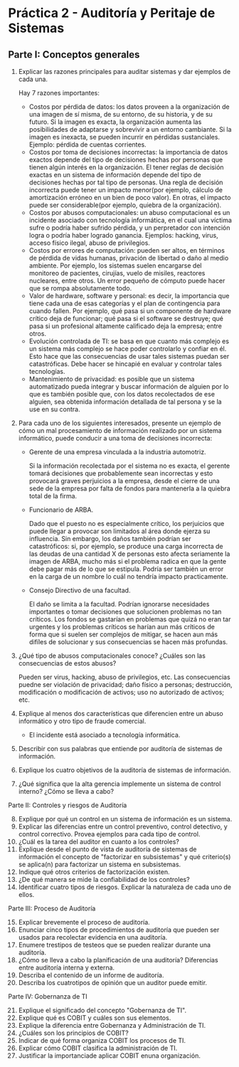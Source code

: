 # Práctica 2 - Auditoría y Peritaje de Sistemas

## Parte I: Conceptos generales

1. Explicar las razones principales para auditar sistemas y dar ejemplos de cada una.

    Hay 7 razones importantes:
    * Costos por pérdida de datos: los datos proveen a la organización de una imagen de sí misma, de su entorno, de su historia, y de su futuro. Si la imagen es exacta, la organización aumenta las posibilidades de adaptarse y sobrevivir a un entorno cambiante. Si la imagen es inexacta, se pueden incurrir en pérdidas sustanciales. Ejemplo: pérdida de cuentas corrientes.
    * Costos por toma de decisiones incorrectas: la importancia de datos exactos depende del tipo de decisiones hechas por personas que tienen algún interés en la organización. El tener reglas de decisión exactas en un sistema de información depende del tipo de decisiones hechas por tal tipo de personas. Una regla de decisión incorrecta puede tener un impacto menor(por ejemplo, cálculo de amortización erróneo en un bien de poco valor). En otras, el impacto puede ser considerable(por ejemplo, quiebra de la organización).
    * Costos por abusos computacionales: un abuso computacional es un incidente asociado con tecnología informática, en el cual una víctima sufre o podría haber sufrido pérdida, y un perpretador con intención logra o podría haber logrado ganancia. Ejemplos: hacking, virus, acceso físico ilegal, abuso de privilegios.
    * Costos por errores de computación: pueden ser altos, en términos de pérdida de vidas humanas, privación de libertad o daño al medio ambiente. Por ejemplo, los sistemas suelen encargarse del monitoreo de pacientes, cirujías, vuelo de misiles, reactores nucleares, entre otros. Un error pequeño de cómputo puede hacer que se rompa absolutamente todo.
    * Valor de hardware, software y personal: es decir, la importancia que tiene cada una de esas categorías y el plan de contingencia para cuando fallen. Por ejemplo, qué pasa si un componente de hardware crítico deja de funcionar; qué pasa si el software se destruye; qué pasa si un profesional altamente calificado deja la empresa; entre otros.
    * Evolución controlada de TI: se basa en que cuanto más complejo es un sistema más complejo se hace poder controlarlo y confiar en él. Esto hace que las consecuencias de usar tales sistemas puedan ser catastróficas. Debe hacer se hincapié en evaluar y controlar tales tecnologías.
    * Mantenimiento de privacidad: es posible que un sistema automatizado pueda integrar y buscar información de alguien por lo que es también posible que, con los datos recolectados de ese alguien, sea obtenida información detallada de tal persona y se la use en su contra.

2. Para cada uno de los siguientes interesados, presente un ejemplo de cómo un mal procesamiento de información realizado por un sistema informático, puede conducir a una toma de decisiones incorrecta:
    * Gerente de una empresa vinculada a la industria automotriz.

        Si la información recolectada por el sistema no es exacta, el gerente tomará decisiones que probablemente sean incorrectas y esto provocará graves perjuicios a la empresa, desde el cierre de una sede de la empresa por falta de fondos para mantenerla a la quiebra total de la firma.

    * Funcionario de ARBA.

        Dado que el puesto no es especialmente crítico, los perjuicios que puede llegar a provocar son limitados al área donde ejerza su influencia. Sin embargo, los daños también podrían ser catastróficos: si, por ejemplo, se produce una carga incorrecta de las deudas de una cantidad X de personas esto afecta seriamente la imagen de ARBA, mucho más si el problema radica en que la gente debe pagar más de lo que se estipula. Podría ser también un error en la carga de un nombre lo cuál no tendría impacto practicamente.

    * Consejo Directivo de una facultad.

        El daño se limita a la facultad. Podrían ignorarse necesidades importantes o tomar decisiones que solucionen problemas no tan críticos. Los fondos se gastarían en problemas que quizá no eran tar urgentes y los problemas críticos se harían aun más críticos de forma que si suelen ser complejos de mitigar, se hacen aun más difíles de solucionar y sus consecuencias se hacen más profundas.

3. ¿Qué tipo de abusos computacionales conoce? ¿Cuáles son las consecuencias de estos abusos?

    Pueden ser virus, hacking, abuso de privilegios, etc. Las consecuencias puedne ser violación de privacidad; daño físico a personas; destrucción, modificación o modificación de activos; uso no autorizado de activos; etc.

4. Explique al menos dos características que diferencien entre un abuso informático y otro tipo de fraude comercial.

    * El incidente está asociado a tecnología informática. 

5. Describir con sus palabras que entiende por auditoría de sistemas de información.
6. Explique los cuatro objetivos de la auditoría de sistemas de información.
7. ¿Qué significa que la alta gerencia implemente un sistema de control interno? ¿Cómo se lleva a cabo?

Parte II: Controles y riesgos de Auditoría

8. Explique por qué un control en un sistema de información es un sistema.
9. Explicar las diferencias entre un control preventivo, control detectivo, y control correctivo. Provea ejemplos para cada tipo de control.
10. ¿Cuál es la tarea del auditor en cuanto a los controles?
11. Explique desde el punto de vista de auditoría de sistemas de información el concepto de "factorizar en subsistemas" y qué criterio(s) se aplica(n) para factorizar un sistema en subsistemas.
12. Indique qué otros criterios de factorización existen.
13. ¿De qué manera se mide la confiabilidad de los controles?
14. Identificar cuatro tipos de riesgos. Explicar la naturaleza de cada uno de ellos.

Parte III: Proceso de Auditoría

15. Explicar brevemente el proceso de auditoría.
16. Enunciar cinco tipos de procedimientos de auditoría que pueden ser usados para recolectar evidencia en una auditoría.
17. Enumere trestipos de testeos que se pueden realizar durante una auditoría.
18. ¿Cómo se lleva a cabo la planificación de una auditoría? Diferencias entre auditoría interna y externa.
19. Describa el contenido de un informe de auditoría.
20. Describa los cuatrotipos de opinión que un auditor puede emitir.

Parte IV: Gobernanza de TI

21. Explique el significado del concepto "Gobernanza de TI".
22. Explique qué es COBIT y cuáles son sus elementos.
23. Explique la diferencia entre Gobernanza y Administración de TI.
24. ¿Cuáles son los principios de COBIT?
25. Indicar de qué forma organiza COBIT los procesos de TI.
26. Explicar cómo COBIT clasifica la administración de TI.
27. Justificar la importanciade aplicar COBIT enuna organización.